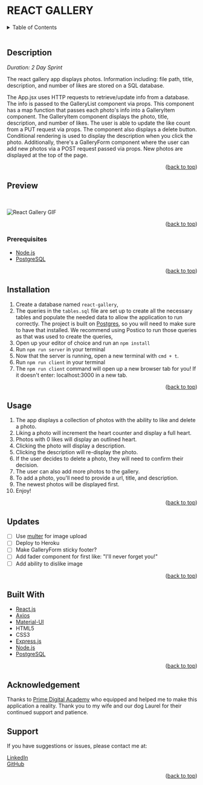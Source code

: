 <!-- STATS -->
<!-- 
![MIT LICENSE](https://img.shields.io/github/license/scottbromander/the_marketplace.svg?style=flat-square)
![REPO SIZE](https://img.shields.io/github/repo-size/scottbromander/the_marketplace.svg?style=flat-square)
![TOP_LANGUAGE](https://img.shields.io/github/languages/top/scottbromander/the_marketplace.svg?style=flat-square)
![FORKS](https://img.shields.io/github/forks/scottbromander/the_marketplace.svg?style=social)
-->

<!-- To Do Checklist -->
<!-- # To Do Checklist

- [ ] Add comments
- [ ] Refactor  
<br />
-->

# REACT GALLERY  

<!-- TABLE OF CONTENTS -->
<details>
  <summary>Table of Contents</summary>
  <ol>
    <li><a href="#description">Description</a></li>
    <li>
      <a href="#preview">Preview</a></li>
      <ul>
        <li>
            <a href="#prerequisites">Prerequisites</a></li>
        </li>
      </ul>
    </li>
    <li><a href="#installation">Installation</a></li>
    <li><a href="#usage">Usage</a></li>
    <li><a href="#updates">Updates</a></li>
    <li><a href="#built-with">Built With</a></li>
    <li><a href="#acknowledgement">Acknowledgment</a></li>
    <li><a href="#support">Support</a></li>
  </ol>
</details>
<br />

<!-- DESCRIPTION -->
## Description

_Duration: 2 Day Sprint_

The react gallery app displays photos. Information including: file path, title, description, and number of likes are stored on a SQL database.

The App.jsx uses HTTP requests to retrieve/update info from a database. The info is passed to the GalleryList component via props. This component has a map function that passes each photo's info into a GalleryItem component. The GalleryItem component displays the photo, title, description, and number of likes. The user is able to update the like count from a PUT request via props. The component also displays a delete button. Conditional rendering is used to display the description when you click the photo. Additionally, there's a GalleryForm component where the user can add new photos via a POST request passed via props. New photos are displayed at the top of the page.

<!-- To see the fully functional site, please visit: [DEPLOYED VERSION OF APP](www.heroku.com) -->

<p align="right">(<a href="#top">back to top</a>)</p>

<!-- Preview -->
## Preview  
<br />

![React Gallery GIF](/public/images/react-gallery.gif)
<br /> 

<p align="right">(<a href="#top">back to top</a>)</p>

### Prerequisites  

- [Node.js](https://nodejs.org/en/)
- [PostgreSQL](http://postgresql.org)

<p align="right">(<a href="#top">back to top</a>)</p>

<!-- INSTALLATION -->
## Installation

1. Create a database named `react-gallery`,
2. The queries in the `tables.sql` file are set up to create all the necessary tables and populate the needed data to allow the application to run correctly. The project is built on [Postgres](https://www.postgresql.org/download/), so you will need to make sure to have that installed. We recommend using Postico to run those queries as that was used to create the queries, 
3. Open up your editor of choice and run an `npm install`
4. Run `npm run server` in your terminal
5. Now that the server is running, open a new terminal with `cmd + t`.
6. Run `npm run client` in your terminal
7. The `npm run client` command will open up a new browser tab for you! If it doesn't enter: localhost:3000 in a new tab.  

<p align="right">(<a href="#top">back to top</a>)</p>

<!-- USAGE -->
## Usage

1. The app displays a collection of photos with the ability to like and delete a photo.
2. Liking a photo will increment the heart counter and display a full heart.
3. Photos with 0 likes will display an outlined heart.
4. Clicking the photo will display a description.
5. Clicking the description will re-display the photo.
6. If the user decides to delete a photo, they will need to confirm their decision. 
7. The user can also add more photos to the gallery.
8. To add a photo, you'll need to provide a url, title, and description.
9. The newest photos will be displayed first.
10. Enjoy!  

<p align="right">(<a href="#top">back to top</a>)</p>

<!-- Updates -->
## Updates

- [ ] Use [multer](http://github.com/expressjs/multer) for image upload
- [ ] Deploy to Heroku
- [ ] Make GalleryForm sticky footer?
- [ ] Add fader component for first like: "I'll never forget you!"
- [ ] Add ability to dislike image

<p align="right">(<a href="#top">back to top</a>)</p>

<!-- BUILT WITH -->
## Built With

* [React.js](https://reactjs.org/)
* [Axios](http://npmjs.com/package/axios)
* [Material-UI](https://mui.com/)
* HTML5
* CSS3
* [Express.js](http://expressjs.com)
* [Node.js](https://nodejs.org/en)
* [PostgreSQL](https://postgresgl.org)  

<p align="right">(<a href="#top">back to top</a>)</p>


<!-- ACKNOWLEDGEMENT -->
## Acknowledgement
Thanks to [Prime Digital Academy](www.primeacademy.io) who equipped and helped me to make this application a reality. Thank you to my wife and our dog Laurel for their continued support and patience.

<!-- SUPPORT -->
## Support
If you have suggestions or issues, please contact me at:  

[LinkedIn](https://www.linkedin.com/in/phaydara-vongsavanthong/)  
[GitHub](https://github.com/stephenmussel)  

<p align="right">(<a href="#top">back to top</a>)</p>